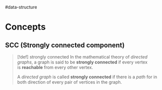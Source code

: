 #data-structure 

# Concepts

## SCC (Strongly connected component)

>[!def] strongly connected
>In the mathematical theory of _directed graphs_, a graph is said to be **strongly connected** if every vertex is **reachable** from every other vertex.
> 
> A _directed graph_ is called **strongly connected** if there is a _path_ for in both direction of every pair of vertices in the graph.
